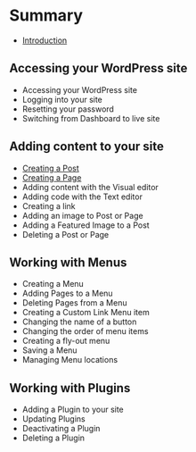 # Summary

* [Introduction](README.md)

## Accessing your WordPress site
* Accessing your WordPress site
* Logging into your site
* Resetting your password
* Switching from Dashboard to live site

## Adding content to your site
* [Creating a Post](creating-a-post.md)
* [Creating a Page](creating-a-part.md)
* Adding content with the Visual editor
* Adding code with the Text editor
* Creating a link
* Adding an image to Post or Page
* Adding a Featured Image to a Post
* Deleting a Post or Page

## Working with Menus
* Creating a Menu
* Adding Pages to a Menu
* Deleting Pages from a Menu
* Creating a Custom Link Menu item
* Changing the name of a button
* Changing the order of menu items
* Creating a fly-out menu
* Saving a Menu
* Managing Menu locations

## Working with Plugins
* Adding a Plugin to your site
* Updating Plugins
* Deactivating a Plugin
* Deleting a Plugin

